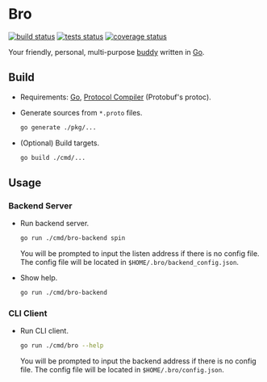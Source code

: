 # Bro

[![build status](https://img.shields.io/github/actions/workflow/status/threeal/bro/build.yml?branch=main)](https://github.com/threeal/bro/actions/workflows/build.yml)
[![tests status](https://img.shields.io/testspace/pass-ratio/threeal/threeal:bro/main)](https://threeal.testspace.com/projects/threeal:bro)
[![coverage status](https://img.shields.io/coveralls/github/threeal/bro/main)](https://coveralls.io/github/threeal/bro)

Your friendly, personal, multi-purpose [buddy](https://en.wiktionary.org/wiki/buddy) written in [Go](https://go.dev/).

## Build

- Requirements: [Go](https://go.dev/doc/install), [Protocol Compiler](https://github.com/protocolbuffers/protobuf#protocol-compiler-installation) (Protobuf's protoc).
- Generate sources from `*.proto` files.

    ```sh
    go generate ./pkg/...
    ```

- (Optional) Build targets.

    ```sh
    go build ./cmd/...
    ```

## Usage

### Backend Server

- Run backend server.

    ```sh
    go run ./cmd/bro-backend spin
    ```

    You will be prompted to input the listen address if there is no config file.
    The config file will be located in `$HOME/.bro/backend_config.json`.

- Show help.

    ```sh
    go run ./cmd/bro-backend
    ```

### CLI Client

- Run CLI client.

    ```sh
    go run ./cmd/bro --help
    ```

    You will be prompted to input the backend address if there is no config file.
    The config file will be located in `$HOME/.bro/config.json`.
